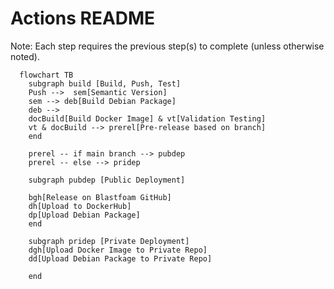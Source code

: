 # Actions README

Note: Each step requires the previous step(s) to complete (unless otherwise noted).

```mermaid
  flowchart TB
    subgraph build [Build, Push, Test]
    Push -->  sem[Semantic Version]
    sem --> deb[Build Debian Package]
    deb -->
    docBuild[Build Docker Image] & vt[Validation Testing]
    vt & docBuild --> prerel[Pre-release based on branch]
    end

    prerel -- if main branch --> pubdep
    prerel -- else --> pridep

    subgraph pubdep [Public Deployment]

    bgh[Release on Blastfoam GitHub]
    dh[Upload to DockerHub]
    dp[Upload Debian Package]
    end

    subgraph pridep [Private Deployment]
    dgh[Upload Docker Image to Private Repo]
    dd[Upload Debian Package to Private Repo]

    end
```
